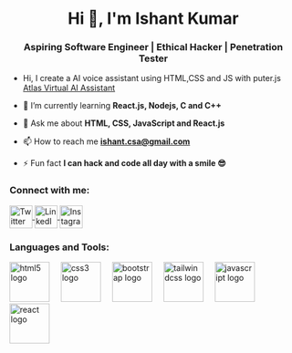 <h1 align="center">Hi 👋, I'm Ishant Kumar</h1>
<h3 align="center">Aspiring Software Engineer | Ethical Hacker | Penetration Tester</h3>

- Hi, I create a AI voice assistant using HTML,CSS and JS with puter.js [Atlas Virtual AI Assistant](https://ishant64.github.io/Atlas-AI-voice-assistant/)

- 🌱 I’m currently learning **React.js, Nodejs, C and C++**

- 💬 Ask me about **HTML, CSS, JavaScript and React.js**

- 📫 How to reach me **ishant.csa@gmail.com**

- ⚡ Fun fact **I can hack and code all day with a smile 😎**

###

<h3 align="left">Connect with me:</h3>

<p align="left">
  <a href="https://x.com/ishantkuma63" target="blank">
    <img align="center" src="https://raw.githubusercontent.com/rahuldkjain/github-profile-readme-generator/master/src/images/icons/Social/twitter.svg" alt="Twitter" height="40" width="40" />
  </a>
  <a href="https://www.linkedin.com/in/ishant-kumar-96b538326/" target="blank">
    <img align="center" src="https://raw.githubusercontent.com/rahuldkjain/github-profile-readme-generator/master/src/images/icons/Social/linked-in-alt.svg" alt="LinkedIn" height="40" width="40" />
  </a>
  <a href="https://www.instagram.com/yash_dhamija_1111/" target="blank">
    <img align="center" src="https://raw.githubusercontent.com/rahuldkjain/github-profile-readme-generator/master/src/images/icons/Social/instagram.svg" alt="Instagram" height="40" width="40" />
  </a>
</p>

###

<h3 align="left">Languages and Tools:</h3>

<div align="left">
  <img src="https://cdn.jsdelivr.net/gh/devicons/devicon/icons/html5/html5-original.svg" height="70" alt="html5 logo" />
  <img width="12" />
  <img src="https://cdn.jsdelivr.net/gh/devicons/devicon/icons/css3/css3-original.svg" height="70" alt="css3 logo" />
  <img width="12" />
  <img src="https://cdn.jsdelivr.net/gh/devicons/devicon/icons/bootstrap/bootstrap-original.svg" height="70" alt="bootstrap logo" />
  <img width="12" />
  <img src="https://cdn.jsdelivr.net/gh/devicons/devicon/icons/tailwindcss/tailwindcss-original-wordmark.svg" height="70" alt="tailwindcss logo" />
  <img width="12" />
  <img src="https://cdn.jsdelivr.net/gh/devicons/devicon/icons/javascript/javascript-original.svg" height="70" alt="javascript logo" />
  <img width="12" />
  <img src="https://cdn.jsdelivr.net/gh/devicons/devicon/icons/react/react-original.svg" height="70" alt="react logo" />
</div>
